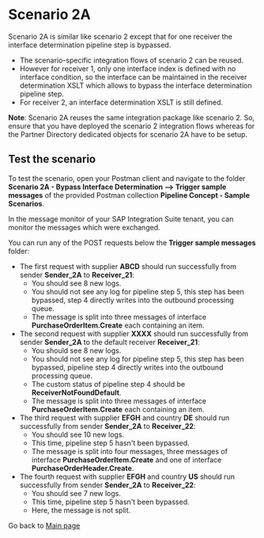 # Scenario 2A

Scenario 2A is similar like scenario 2 except that for one receiver the interface determination pipeline step is bypassed.
- The scenario-specific integration flows of scenario 2 can be reused.
- However for receiver 1, only one interface index is defined with no interface condition, so the interface can be maintained in the receiver determination XSLT which allows to bypass the interface determination pipeline step.
- For receiver 2, an interface determination XSLT is still defined.

**Note**: Scenario 2A reuses the same integration package like scenario 2. So, ensure that you have deployed the scenario 2 integration flows
whereas for the Partner Directory dedicated objects for scenario 2A have to be setup.

## Test the scenario
To test the scenario, open your Postman client and navigate to the folder **Scenario 2A - Bypass Interface Determination --> Trigger sample messages** of the provided Postman collection **Pipeline Concept - Sample Scenarios**.

In the message monitor of your SAP Integration Suite tenant, you can monitor the messages which were exchanged.

You can run any of the POST requests below the **Trigger sample messages** folder:
- The first request with supplier **ABCD** should run successfully from sender **Sender_2A** to **Receiver_21**:
  - You should see 8 new logs.
  - You should not see any log for pipeline step 5, this step has been bypassed, step 4 directly writes into the outbound processing queue.
  - The message is split into three messages of interface **PurchaseOrderItem.Create** each containing an item.
- The second request with supplier **XXXX** should run successfully from sender **Sender_2A** to the default receiver **Receiver_21**:
  - You should see 8 new logs.
  - You should not see any log for pipeline step 5, this step has been bypassed, pipeline step 4 directly writes into the outbound processing queue.
  - The custom status of pipeline step 4 should be **ReceiverNotFoundDefault**.
  - The message is split into three messages of interface **PurchaseOrderItem.Create** each containing an item.
- The third request with supplier **EFGH** and country **DE** should run successfully from sender **Sender_2A** to **Receiver_22**:
  - You should see 10 new logs.
  - This time, pipeline step 5 hasn't been bypassed.
  - The message is split into four messages, three messages of interface **PurchaseOrderItem.Create** and one of interface **PurchaseOrderHeader.Create**.
- The fourth request with supplier **EFGH** and country **US** should run successfully from sender **Sender_2A** to **Receiver_22**:
  - You should see 7 new logs.
  - This time, pipeline step 5 hasn't been bypassed.
  - Here, the message is not split.

Go back to [Main page](../../README.md)
